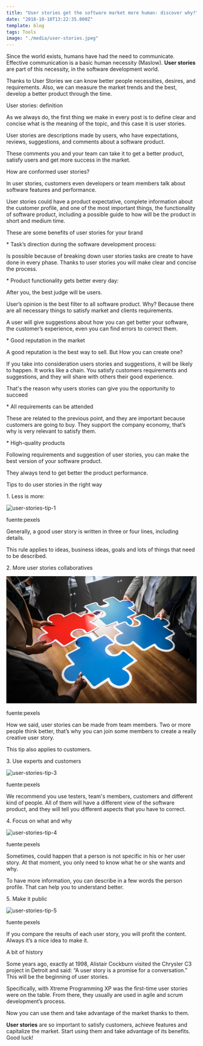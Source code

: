 ```yaml
---
title: "User stories get the software market more human: discover why?"
date: "2018-10-10T13:22:35.000Z"
template: blog
tags: Tools
image: "./media/user-stories.jpeg"
---
```


Since the world exists, humans have had the need to communicate. Effective communication is a basic human necessity (Maslow). **User stories** are part of this necessity, in the software development world. 

Thanks to User Stories we can know better people necessities, desires, and requirements. Also, we can measure the market trends and the best, develop a better product through the time.

<title-2>User stories: definition</tittle-2>

As we always do, the first thing we make in every post is to define clear and concise what is the meaning of the topic, and this case it is user stories. 

User stories are descriptions made by users, who have expectations, reviews, suggestions, and comments about a software product. 

These comments you and your team can take it to get a better product, satisfy users and get more success in the market. 

<title-3>How are conformed user stories?</tittle-3>

In user stories, customers even developers or team members talk about software features and performance. 

User stories could have a product expectative, complete information about the customer profile, and one of the most important things, the functionality of software product, including a possible guide to how will be the product in short and medium time.

 
<title-2>These are some benefits of user stories for your brand</tittle-2>

<title-4>* Task’s direction during the software development process:</tittle-4>  

Is possible because of breaking down user stories tasks are create to have done in every phase. Thanks to user stories you will make clear and concise the process.


<title-4>* Product functionality gets better every day:</tittle-4> 

After you, the best judge will be users. 

User’s opinion is the best filter to all software product. Why? Because there are all necessary things to satisfy market and clients requirements. 

A user will give suggestions about how you can get better your software, the customer’s experience, even you can find errors to correct them.

<title-4>* Good reputation in the market</tittle-4>

A good reputation is the best way to sell. But How you can create one? 

If you take into consideration users stories and suggestions, it will be likely to happen. It works like a chain. You satisfy customers requirements and suggestions, and they will share with others their good experience. 

That's the reason why users stories can give you the opportunity to succeed

<title-4>* All requirements can be attended</tittle-4>

These are related to the previous point, and they are important because customers are going to buy. They support the company economy, that’s why is very relevant to satisfy them.

<title-4>* High-quality products</tittle-4>

Following requirements and suggestion of user stories, you can make the best version of your software product. 

They always tend to get better the product performance. 

<title-3>Tips to do user stories in the right way</tittle-3>
 
<title-4>1. Less is more:</tittle-4>

![user-stories-tip-1](less-is-more.jpg)

<credits>fuente:pexels</credits>

Generally, a good user story is written in three or four lines, including details. 

This rule applies to ideas, business ideas, goals and lots of things that need to be described. 


<title-4>2. More user stories collaboratives</tittle-4>

![user-stories-tip-2](collaborative-user-stories.jpg)

<credits>fuente:pexels</credits>

How we said, user stories can be made from team members. Two or more people think better, that’s why you can join some members to create a really creative user story. 

This tip also applies to customers.  

<title-4>3. Use experts and customers</tittle-4>

![user-stories-tip-3](experts-and-customers.jpg)

<credits>fuente:pexels</credits>

We recommend you use testers, team's members, customers and different kind of people. All of them will have a different view of the software product, and they will tell you different aspects that you have to correct. 

<title-4>4. Focus on what and why</tittle-4>

![user-stories-tip-4](what-and-why-user-stories.jpg)

<credits>fuente:pexels</credits>

Sometimes, could happen that a person is not specific in his or her user story. At that moment, you only need to know what he or she wants and why. 

To have more information, you can describe in a few words the person profile. That can help you to understand better.

<title-4>5. Make it public</tittle-4>

![user-stories-tip-5](make-public-user-stories.jpg)

<credits>fuente:pexels</credits>

If you compare the results of each user story, you will profit the content. Always it’s a nice idea to make it.


<title-3>A bit of history</tittle-3> 

Some years ago, exactly at 1998, Alistair Cockburn visited the Chrysler C3 project in Detroit and said: “A user story is a promise for a conversation.” This will be the beginning of user stories. 

Specifically, with Xtreme Programming XP was the first-time user stories were on the table. From there, they usually are used in agile and scrum development’s process. 

Now you can use them and take advantage of the market thanks to them. 

**User stories** are so important to satisfy customers, achieve features and capitalize the market. Start using them and take advantage of its benefits. Good luck!
